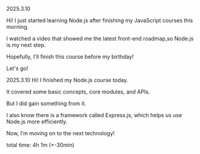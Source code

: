 2025.3.10

Hi! I just started learning Node.js after finishing my JavaScript courses this morning.

I watched a video that showed me the latest front-end roadmap,so Node.js is my next step.

Hopefully, I'll finish this course before my birthday!

Let's go!

2025.3.10
Hi! I finished my Node.js course today.

It covered some basic concepts, core modules, and APIs.

But I did gain something from it.

I also know there is a framework called Express.js, which helps us use Node.js more efficiently.

Now, I’m moving on to the next technology!

total time: 4h 1m (+-30min)